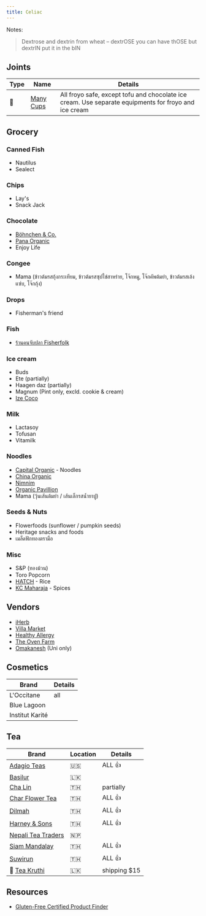 ```yaml
---
title: Celiac
---
```


Notes:
> Dextrose and dextrin from wheat – dextrOSE you can have thOSE but dextrIN put it in the bIN

## Joints
| Type | Name                                 | Details                                                                                              |
| ---- | ------------------------------------ | ---------------------------------------------------------------------------------------------------- |
| 🍦  | [Many Cups](http://www.manycups.com) | All froyo safe, except tofu and chocolate ice cream. Use separate equipments for froyo and ice cream |

## Grocery

### Canned Fish
- Nautilus
- Sealect

### Chips
- Lay's
- Snack Jack

### Chocolate
- [Böhnchen & Co.](https://www.facebook.com/boehnchenchocolate/)
- [Pana Organic](https://pana-organic.com)
- Enjoy Life

### Congee
- Mama (ข้าวต้มรสกุ้งกระเทียม, ข้าวต้มรสซุปไข่สาหร่าย, โจ๊กหมู, โจ๊กคัพต้มยำ, ข้าวต้มรสเล้งแซ่บ, โจ๊กกุ้ง)

### Drops
- Fisherman's friend

### Fish
- [ร้านคนจับปลา Fisherfolk](https://www.facebook.com/FisherfolkSE/)

### Ice cream
- Buds
- Ete (partially)
- Haagen daz (partially)
- Magnum (Pint only, excld. cookie & cream)
- [Ize Coco](http://www.izecoco.com/product.html)

### Milk
- Lactasoy
- Tofusan
- Vitamilk

### Noodles
- [Capital Organic](https://www.capital-organic.com/catalog.aspx) - Noodles
- [China Organic](https://www.chitaorganicfood.co.th/category)
- [Nimnim](https://www.nimnimnoodle.com)
- [Organic Pavillion](https://shopee.co.th/organicpavilion)
- Mama (วุ้นเส้นต้มยำ / เส้นเล็กรสน้ำยาปู)

### Seeds & Nuts
- Flowerfoods (sunflower / pumpkin seeds)
- Heritage snacks and foods
- เมล็ดฟักทองตรามือ

### Misc
- S&P (ทองม้วน)
- Toro Popcorn
- [HATCH](https://www.facebook.com/hatchgoodies) - Rice
- [KC Maharaja](https://shopee.co.th/shop/7163184) - Spices

## Vendors
- [iHerb](https://th.iherb.com/)
- [Villa Market](https://shoponline.villamarket.com/home)
- [Healthy Allergy](https://www.healthyallergy.com/shop-category/)
- [The Oven Farm](https://www.theovenfarm.com/products)
- [Omakanesh](https://www.facebook.com/omakanesh/) (Uni only)



## Cosmetics
| Brand           | Details |
| --------------- | ------- |
| L'Occitane      | all     |
| Blue Lagoon     |         |
| Institut Karité |         |

## Tea
| Brand                                                                                             | Location | Details                                        |
| ------------------------------------------------------------------------------------------------- | -------- | ---------------------------------------------- |
| [Adagio Teas](https://www.adagio.com)                                                             | 🇺🇸     | ALL 👍                                        |
| [Basilur](https://www.basilurtea.com/)                                                            | 🇱🇰     |                                                |
| [Cha Lin](https://th-th.facebook.com/pg/LhinTeaShop2/shop/?referral_code=page_shop_tab&preview=1) | 🇹🇭     | partially                                      |
| [Char Flower Tea](https://www.charflowertea.com )                                                 | 🇹🇭     | ALL 👍                                        |
| [Dilmah](https://shop.dilmahteathailand.com/en/)                                                  | 🇹🇭     | ALL 👍                                        |
| [Harney & Sons](https://harneyteasthailand.com)                                                   | 🇹🇭     | ALL 👍                                        |
| [Nepali Tea Traders](https://www.nepaliteatraders.com/collections/black-tea)                      | 🇳🇵     |                                                |
| [Siam Mandalay](https://www.facebook.com/SiamMandalayHealthandWellness/)                          | 🇹🇭     | ALL 👍                                        |
| [Suwirun](http://www.suwirunteashop.com/)           | 🇹🇭     | ALL 👍                                        |
| 🔸 [Tea Kruthi](https://teakruthi.com/collections/our-teas)                                      | 🇱🇰     | shipping $15                                 |


## Resources
- [Gluten-Free Certified Product Finder](https://gfco.org/product-directory/)
